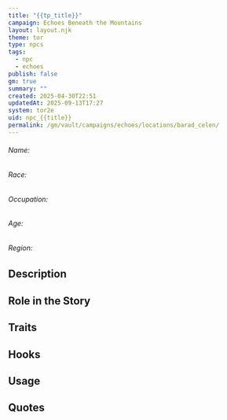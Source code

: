 ```yaml
---
title: "{{tp_title}}"
campaign: Echoes Beneath the Mountains
layout: layout.njk
theme: tor
type: npcs
tags:
  - npc
  - echoes
publish: false
gm: true
summary: ""
created: 2025-04-30T22:51
updatedAt: 2025-09-13T17:27
system: tor2e
uid: npc_{{title}}
permalink: /gm/vault/campaigns/echoes/locations/barad_celen/
---
```

###### Name: 
###### Race:
###### Occupation:
###### Age:
###### Region:

## Description

## Role in the Story

## Traits

## Hooks

## Usage

## Quotes
